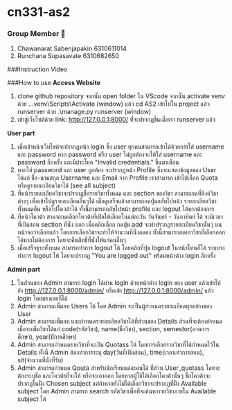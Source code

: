 # cn331-as2

### Group Member :busts_in_silhouette:	
1. Chawanarat Sabenjapakin 6310611014
2. Runchana Supasavate     6310682650

###Instruction Video

###How to use
**Access Website**
1. clone github repository จากนั้น open folder ใน VScode จากนั้น activate venv ด้วย ..\.venv\Scripts\Activate (window) แล้ว cd AS2 เข้าไปใน project แล้ว runserver ด้วย .\manage.py runserver (window)
2. เข้าสู่เว็บไซต์ด้วย link: http://127.0.0.1:8000/ ที่จะปรากฏขึ้นเมื่อเรา runserver แล้ว

**User part**
1. เมื่อเข้าหน้าเว็บไซต์จะปรากฏหน้า login ซึ่ง user ทุกคนสามารถเข้าได้ด้วยการใส่ username และ password หาก password หรือ user ไม่ถูกต้องจะให้ใส่ username และ password อีกครั้ง และมีประโยค "Invalid credentials." ขึ้นมาเตือน
2. หากใส่ password และ user ถูกต้อง จะปรากฎหน้า Profile ซึ่งจะแสดงข้อมูลของ User ได้แก่ ชื่อ-นามสกุล Username และ Email จาก Profile เราสามารถ เข้าไปเลือก Quota หรือดูรายละเอียดวิชาได้ (see all subject)
3. ที่หน้ารายละเอียดวิชาจะปรากฎชื่อรายวิชาทั้งหมด และ section ของวิชา สามารถกดที่ลิงค์วิชาต่างๆ เพื่อเข้าไปดูรายละเอียดอื่นๆได้ เมื่อดูเสร็จแล้วสามารถกดปุ่มกลับไปหน้า รายละเอียดวิชาทั้งหมดคืน หรือไปโควต้าได้ ทั้งนี้สามารถกลับไปหน้า profile และ logout ได้หากต้องการ
4. ที่หน้าโควต้า สามาถกดเลือกโควต้าที่เปิดให้เลือกในแต่ละวัน วันจันทร์ - วันอาทิตย์ ได้ จะมีเวลาที่เปิดสอน section ที่นั่ง บอก เมื่อคลิกเลือก กดปุ่ม add จะทำปรากฏรายละเอียดวิชานั้นๆ บนหน้าจอว่าเลือกแล้ว โดยการเลือกวิชาจะทำให้จำนวนที่นั่งลดลง ทั้งนี้สามารถกดเอาวิชาที่เลือกออกได้หากไม่ต้องการ โดยจะคืนสิทธิ์ที่นั่งให้แก่คนอื่นๆ
5. เมื่อเสร็จธุระทั้งหมด สามารถทำการ logout ได้ โดยคลิกที่ปุ่ม logout ในหน้าไหนก็ได้ ระบบจะทำการ logout ให้ โดยจะปรากฏ "You are logged out" พร้อมหน้าต่าง login อีกครั้ง

**Admin part**
1. ในส่วนของ Admin สามารถ login ได้ผ่าน login ด้วยหน้าต่าง login ของ user แล้วเข้าไปยัง http://127.0.0.1:8000/admin/ หรือเข้า  http://127.0.0.1:8000/admin/ แล้ว login โดยตรงเลยก็ได้
2. Admin สามารถเพื่มลบ Users ได้ โดย Admin จะเป็นผู้กำหนดรายละเอียดทุกอย่างของ User
3. Admin สามารถเพื่มลบ และกำหนดรายละเอียดวิชาได้ที่ส่วนของ Details ส่วนที่จะต้องกำหนดเมื่อจะเพิ่มวิชาได้แก่ code(รหัสวิชา), name(ชื่อวิชา), section, semestor(ภาคการศึกษา), year(ปีการศึกษา)
4. Admin สามารถกำหนดรายวิชาที่จะเปิด Quotass ได้ โดยการเลือกรายวิชาที่ได้กำหนดไว้ใน Details ทั้งนี้ Admin ต้องทำการระบุ day(วันที่เปิดสอน), time(เวลาเทำการสอน), sit(จำนวนที่นั่งที่รับ)
5. Admin สามารถกำหนด Qouta สำหรับนักเรียนแต่ละคนได้ ที่ส่วน User_quotass โดยจะต้องระบุชื่อ และโควต้าที่จะให้ หรือจะเอาออก โดยหากผู้ใช้ได้เลือกโควต้านั้นๆ ชื่อโควต้าจะปรากฏในฝั่ง Chosen subject แต่ถ้าหากยังไม่ได้เลือกวิชาจะปรากฏที่ฝั่ง Available subject โดย Admin สามารถ search รหัสวิขาเพื่อที่จะค้นหารายวิชาภายใน Available subject ได้
